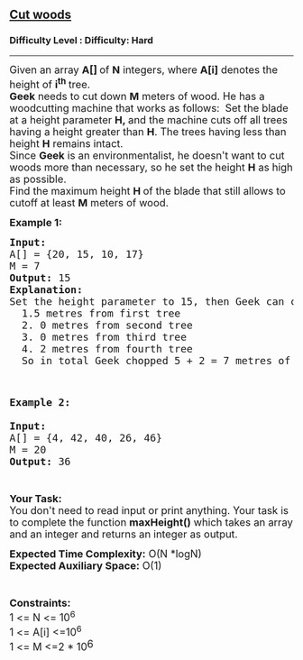 <h2><a href="https://www.geeksforgeeks.org/problems/cut-woods/1?page=3&difficulty=Hard&status=unsolved&sortBy=submissions">Cut woods</a></h2><h3>Difficulty Level : Difficulty: Hard</h3><hr><div class="problems_problem_content__Xm_eO"><p><span style="font-size: 18px;">Given an array&nbsp;<strong>A[]&nbsp;</strong>of&nbsp;<strong>N</strong>&nbsp;integers, where&nbsp;<strong>A[i]</strong>&nbsp;denotes the height of&nbsp;<strong>i<sup>th</sup>&nbsp;</strong>tree.&nbsp;<br><strong>Geek</strong>&nbsp;needs to cut down&nbsp;<strong>M</strong>&nbsp;meters of wood. He has a woodcutting machine that works as follows:&nbsp; Set the blade at a height parameter&nbsp;<strong>H,&nbsp;</strong>and the machine cuts off all trees having a height greater than&nbsp;<strong>H</strong>. The trees having less than height&nbsp;<strong>H</strong>&nbsp;remains intact.<br>Since <strong>Geek</strong>&nbsp;is an environmentalist, he doesn't want to cut woods more than necessary, so he set the height&nbsp;<strong>H</strong>&nbsp;as high as possible.<br>Find the maximum height <strong>H&nbsp;</strong>of the blade that still allows to cutoff at least <strong>M</strong>&nbsp;meters of wood.</span></p>
<p><span style="font-size: 18px;"><strong>Example 1:</strong></span></p>
<pre><span style="font-size: 18px;"><strong>Input:</strong>
A[] = {20, 15, 10, 17}
M = 7
<strong>Output: </strong>15
<strong>Explanation:</strong> 
Set the height parameter to 15, then Geek can chop:
  1.5 metres from first tree
  2. 0 metres from second tree
  3. 0 metres from third tree
  4. 2 metres from fourth tree
  So in total Geek chopped 5 + 2 = 7 metres of wood.

</span></pre>
<pre><span style="font-size: 18px;"><strong>Example 2:

Input:</strong>
A[] = {4, 42, 40, 26, 46}
M = 20
<strong>Output: </strong>36
</span></pre>
<p>&nbsp;</p>
<p><span style="font-size: 18px;"><strong>Your Task:&nbsp;&nbsp;</strong><br>You don't need to read input or print anything. Your task is to complete the function <strong>maxHeight</strong><strong>()</strong>&nbsp;which takes an array and an integer and returns an integer as output.</span></p>
<p><span style="font-size: 18px;"><strong>Expected Time Complexity:</strong> O(N *logN)<br><strong>Expected Auxiliary Space:</strong> O(1)</span></p>
<p>&nbsp;</p>
<p><span style="font-size: 18px;"><strong>Constraints:</strong><br>1 &lt;= N&nbsp;&lt;= 10<sup>6</sup><br>1 &lt;= A[i]&nbsp;&lt;=10<sup>6</sup><br>1 &lt;= M &lt;=2 * 10</span><sup><span style="font-size: 18px;">6</span></sup></p></div>